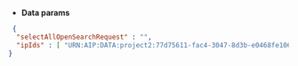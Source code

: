 * **Data params**

```json
 {
  "selectAllOpenSearchRequest" : "",
  "ipIds" : [ "URN:AIP:DATA:project2:77d75611-fac4-3047-8d3b-e0468fe1063e:V1" ]
}
```
